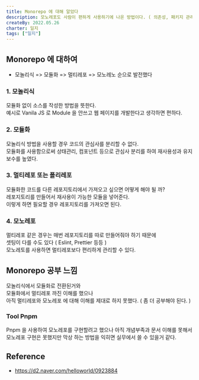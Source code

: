```yaml
---
title: Monorepo 에 대해 알았다
description: 모노레포도 사람이 편하게 사용하기에 나온 방법이다. ( 의존성, 패키지 관리 )
createBy: 2022.05.26
charter: 일지
tags: ["일지"]
---
```


## Monorepo 에 대하여

-   모놀리식 => 모듈화 => 멀티레포 => 모노레노 순으로 발전했다

### 1. 모놀리식

모듈화 없이 소스를 작성한 방법을 뜻한다.  
예시로 Vanila JS 로 Module 을 안쓰고 웹 페이지를 개발한다고 생각하면 편하다.

### 2. 모듈화

모놀리식 방법을 사용할 경우 코드의 관심사를 분리할 수 없다.  
모듈화를 사용함으로써 상태관리, 컴포넌트 등으로 관심사 분리를 하여 재사용성과 유지보수를 높였다.

### 3. 멀티레포 또는 폴리레포

모듈화한 코드를 다른 레포지토리에서 가져오고 싶으면 어떻게 해야 될 까?  
레포지토리를 만들어서 재사용이 가능한 모듈을 넣어준다.  
이렇게 하면 필요할 경우 레포지토리를 가져오면 된다.

### 4. 모노레포

멀티레포 같은 경우는 매번 레포지토리를 따로 만들어줘야 하기 때문에  
셋팅이 다를 수도 있다 ( Eslint, Prettier 등등 )  
모노레토를 사용하면 멀티레포보다 편리하게 관리할 수 있다.

## Monorepo 공부 느낌

모놀리식에서 모듈화로 전환된거와  
모듈화에서 멀티레포 까진 이해를 했으나  
아직 멀티레포와 모노레포 에 대해 이해를 제대로 하지 못했다. ( 좀 더 공부해야 된다. )

### Tool Pnpm

Pnpm 을 사용하여 모노레포를 구현할려고 했으나 아직 개념부족과 문서 이해를 못해서  
모노레포 구현은 못했지만 막상 하는 방법을 익히면 실무에서 쓸 수 있을거 같다.

## Reference

-   https://d2.naver.com/helloworld/0923884
